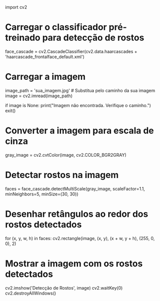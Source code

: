 import cv2

# Carregar o classificador pré-treinado para detecção de rostos
face_cascade = cv2.CascadeClassifier(cv2.data.haarcascades + 'haarcascade_frontalface_default.xml')

# Carregar a imagem
image_path = 'sua_imagem.jpg'  # Substitua pelo caminho da sua imagem
image = cv2.imread(image_path)

if image is None:
    print("Imagem não encontrada. Verifique o caminho.")
    exit()

# Converter a imagem para escala de cinza
gray_image = cv2.cvtColor(image, cv2.COLOR_BGR2GRAY)

# Detectar rostos na imagem
faces = face_cascade.detectMultiScale(gray_image, scaleFactor=1.1, minNeighbors=5, minSize=(30, 30))

# Desenhar retângulos ao redor dos rostos detectados
for (x, y, w, h) in faces:
    cv2.rectangle(image, (x, y), (x + w, y + h), (255, 0, 0), 2)

# Mostrar a imagem com os rostos detectados
cv2.imshow('Detecção de Rostos', image)
cv2.waitKey(0)
cv2.destroyAllWindows()
